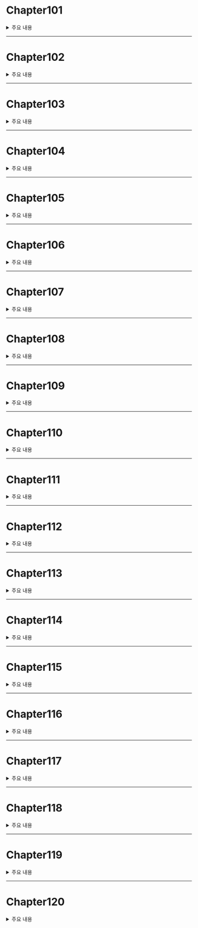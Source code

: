 # Chapter101

<details><summary>주요 내용
</summary>



</details>

---


# Chapter102
<details><summary>주요 내용
</summary>



  
  
  
  
</details>


---


# Chapter103
<details><summary>주요 내용
</summary>



  
  
  
</details>


---



# Chapter104
<details><summary>주요 내용
</summary>



  
  
  
</details>



---




# Chapter105
<details><summary>주요 내용
</summary>



  
  
  
</details>



---





# Chapter106
<details><summary>주요 내용
</summary>



  
  
  
</details>



---




# Chapter107
<details><summary>주요 내용
</summary>



  
  
  
</details>



---




# Chapter108
<details><summary>주요 내용
</summary>



  
  
  
</details>





---





# Chapter109
<details><summary>주요 내용
</summary>



  
  
  
</details>


---




# Chapter110
<details><summary>주요 내용
</summary>



  
  
  
</details>


---




# Chapter111
<details><summary>주요 내용
</summary>



  
  
  
</details>

---


# Chapter112
<details><summary>주요 내용
</summary>



  
  
  
</details>

---


# Chapter113
<details><summary>주요 내용
</summary>



  
  
  
</details>

---


# Chapter114
<details><summary>주요 내용
</summary>



  
  
  
</details>




---


# Chapter115
<details><summary>주요 내용
</summary>



  
  
  
</details>





---


# Chapter116
<details><summary>주요 내용
</summary>



  
  
  
</details>





---


# Chapter117
<details><summary>주요 내용
</summary>



  
  
  
</details>





---


# Chapter118
<details><summary>주요 내용
</summary>



  
  
  
</details>



---


# Chapter119
<details><summary>주요 내용
</summary>



  
  
  
</details>



---


# Chapter120
<details><summary>주요 내용
</summary>



  
  
  
</details>



